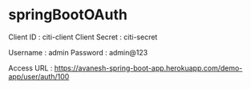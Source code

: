 # springBootOAuth

Client ID : citi-client
Client Secret : citi-secret

Username : admin
Password : admin@123

Access URL :
https://avanesh-spring-boot-app.herokuapp.com/demo-app/user/auth/100
